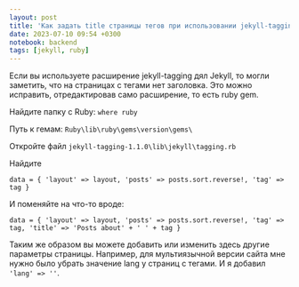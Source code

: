 ```yaml
---
layout: post
title: 'Как задать title страницы тегов при использовании jekyll-tagging'
date: 2023-07-10 09:54 +0300
notebook: backend
tags: [jekyll, ruby]
---
```

Если вы используете расширение jekyll-tagging дял Jekyll, то могли заметить, что на страницах с тегами нет заголовка. Это можно исправить, отредактировав само расширение, то есть ruby gem.

Найдите папку с Ruby: `where ruby`

Путь к гемам: `Ruby\lib\ruby\gems\version\gems\`

Откройте файл `jekyll-tagging-1.1.0\lib\jekyll\tagging.rb`

Найдите

```
data = { 'layout' => layout, 'posts' => posts.sort.reverse!, 'tag' => tag }
```

И поменяйте на что-то вроде:

```
data = { 'layout' => layout, 'posts' => posts.sort.reverse!, 'tag' => tag, 'title' => 'Posts about' + ' ' + tag }
```

Таким же образом вы можете добавить или изменить здесь другие параметры страницы. Например, для мультиязычной версии сайта мне нужно было убрать значение lang у страниц с тегами. И я добавил `'lang' => ''`.